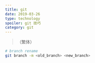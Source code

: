 ```yaml
---
title: git
date: 2019-03-26
type: technology
spoiler: git 技巧
category: git
---
```


> （繁体）

```bash
# branch rename
git branch -m <old_branch> <new_branch>
```